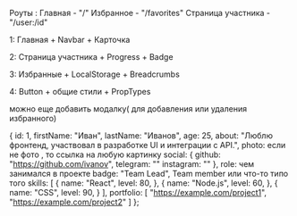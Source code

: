 Роуты :
Главная - "/"
Избранное - "/favorites"
Страница участника - "/user:/id"

1: Главная + Navbar + Карточка

2: Страница участника + Progress + Badge

3: Избранные + LocalStorage + Breadcrumbs

4: Button + общие стили + PropTypes

можно еще добавить модалку( для добавления или удаления избранного)

{
id: 1, 
firstName: "Иван",
lastName: "Иванов",
age: 25,
about: "Люблю фронтенд, участвовал в разработке UI и интеграции с API.",
photo: если не фото , то ссылка на любую картинку
social: {
github: "https://github.com/ivanov",
telegram: ""
instagram: ""
},
role: чем занимался в проекте
badge: "Team Lead",  Team member или что-то типо того
skills: [
{ name: "React", level: 80, },
{ name: "Node.js", level: 60, },
{ name: "CSS", level: 90, }
],
portfolio: [
"https://example.com/project1",
"https://example.com/project2"
]
};

